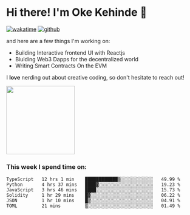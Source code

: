 # Hi there! I'm Oke Kehinde :cowboy_hat_face:

[![wakatime](https://wakatime.com/badge/user/5f3f42a0-7b4f-4c4b-b2da-012c5ac2fa62.svg)](https://wakatime.com/@5f3f42a0-7b4f-4c4b-b2da-012c5ac2fa62)
[![github](https://img.shields.io/github/followers/okeken?logo=github&style=plastic)](https://github.com/okeken?tab=followers)

and here are a few things I'm working on:

- Building Interactive frontend UI with Reactjs
- Biulding Web3 Dapps for the decentralized world
- Writing Smart Contracts On the EVM

I **love** nerding out about creative coding, so don't hesitate to reach out!


<img height="180em" src="https://github-readme-stats.vercel.app/api?username=okeken&show_icons=true&hide_border=true&&count_private=true&include_all_commits=true" />

### This week I spend time on:

<!--START_SECTION:waka-->

```text
TypeScript   12 hrs 1 min    ████████████▒░░░░░░░░░░░░   49.99 %
Python       4 hrs 37 mins   ████▓░░░░░░░░░░░░░░░░░░░░   19.23 %
JavaScript   3 hrs 46 mins   ████░░░░░░░░░░░░░░░░░░░░░   15.73 %
Solidity     1 hr 29 mins    █▓░░░░░░░░░░░░░░░░░░░░░░░   06.22 %
JSON         1 hr 10 mins    █▒░░░░░░░░░░░░░░░░░░░░░░░   04.91 %
TOML         21 mins         ▒░░░░░░░░░░░░░░░░░░░░░░░░   01.49 %
```

<!--END_SECTION:waka-->
